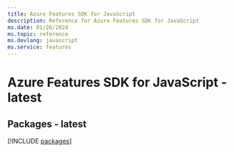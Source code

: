 ```yaml
---
title: Azure Features SDK for JavaScript
description: Reference for Azure Features SDK for JavaScript
ms.date: 01/26/2024
ms.topic: reference
ms.devlang: javascript
ms.service: features
---
```

# Azure Features SDK for JavaScript - latest
## Packages - latest
[!INCLUDE [packages](features-index.md)]